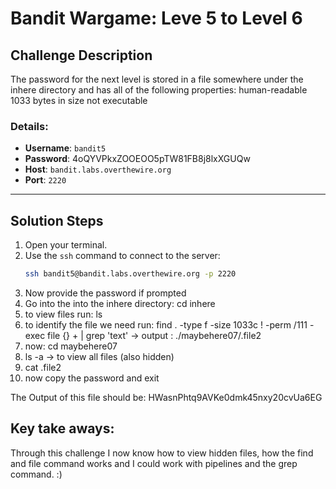 # Bandit Wargame: Leve 5 to Level 6

## Challenge Description
The password for the next level is stored in a file somewhere under the inhere directory and has all of the following properties:
human-readable
1033 bytes in size
not executable




### Details:
- **Username**: `bandit5`
- **Password**: 4oQYVPkxZOOEOO5pTW81FB8j8lxXGUQw
- **Host**: `bandit.labs.overthewire.org`
- **Port**: `2220`

---

## Solution Steps

1. Open your terminal.
2. Use the `ssh` command to connect to the server:
   ```bash
   ssh bandit5@bandit.labs.overthewire.org -p 2220
3. Now provide the password if prompted
4. Go into the into the inhere directory: cd inhere
5. to view files run: ls
6. to identify the file we need run: find . -type f -size 1033c ! -perm /111 -exec file {} + | grep 'text' -> output : ./maybehere07/.file2
7. now: cd maybehere07
8. ls -a -> to view all files (also hidden)
8. cat .file2
7. now copy the password and exit

The Output of this file should be: HWasnPhtq9AVKe0dmk45nxy20cvUa6EG


## Key take aways:
Through this challenge I now know how to view hidden files, how the find and file command works and I could work with pipelines and the grep command. :)
